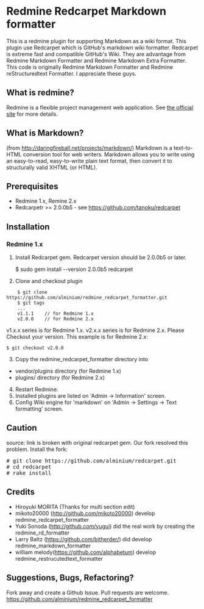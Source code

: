 Redmine Redcarpet Markdown formatter
================================

This is a redmine plugin for supporting Markdown as a wiki format. This plugin use Redcarpet which is GitHub's markdown wiki formatter.
Redcarpet is extreme fast and compatible GitHub's Wiki. They are advantage from Redmine Markdown Formatter and Redmine Markdown Extra Formatter.
This code is originally Redmine Markdown Formatter and Redmine reStructuredtext Formatter. I appreciate these guys.

What is redmine?
----------------

Redmine is a flexible project management web application.
See [the official site](http://www.redmine.org/) for more details.


What is Markdown?
-----------------------

(from http://daringfireball.net/projects/markdown/)
Markdown is a text-to-HTML conversion tool for web writers. Markdown allows
you to write using an easy-to-read, easy-to-write plain text format, then
convert it to structurally valid XHTML (or HTML).

Prerequisites
-------------

*  Redmine 1.x, Remine 2.x
*  Redcarpetr >= 2.0.0b5 - see https://github.com/tanoku/redcarpet


Installation
------------

### Redmine 1.x
1.  Install Redcarpet gem. Redcarpet version should be 2.0.0b5 or later.
 
    $ sudo gem install --version 2.0.0b5 redcarpet

2. Clone and checkout plugin

``` 
    $ git clone https://github.com/alminium/redmine_redcarpet_formatter.git
    $ git tags
    ...
    v1.1.1    // for Redmine 1.x
    v2.0.0    // for Redmine 2.x
```

v1.x.x series is for Redmine 1.x. v2.x.x series is for Redmine 2.x. Please
Checkout your version. This example is for Redmine 2.x:
 
    $ git checkout v2.0.0

3.  Copy the redmine_redcarpet_formatter directory into

 * vendor/plugins directory (for Redmine 1.x)
 * plugins/ directory (for Redmine 2.x)

4.  Restart Redmine.
5.  Installed plugins are listed on 'Admin -> Information' screen.
6.  Config Wiki engine for 'markdown' on 'Admin -> Settings -> Text formatting' screen.

Caution
-------
source: link is broken with original redcarpet gem.
Our fork resolved this problem. Install the fork:

<pre>
# git clone https://github.com/alminium/redcarpet.git
# cd redcarpet
# rake install
</pre>

Credits
-------
*  Hiroyuki MORITA (Thanks for multi section edit)
*  mikoto20000 (http://github.com/mikoto20000) develop redmine_redcarpet_formatter
*  Yuki Sonoda (http://github.com/yugui) did the real work by creating the redmine_rd_formatter
*  Larry Baltz (https://github.com/bitherder/) did develop redmine_markdown_formatter
*  william melody(https://github.com/alphabetum) develop redmine_restrucutedtext_formatter

Suggestions, Bugs, Refactoring?
-------------------------------

Fork away and create a Github Issue. Pull requests are welcome.
https://github.com/alminium/redmine_redcarpet_formatter

